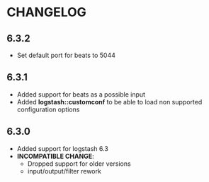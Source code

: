 # CHANGELOG

## 6.3.2

* Set default port for beats to 5044

## 6.3.1

* Added support for beats as a possible input
* Added **logstash::customconf** to be able to load non supported configuration options

## 6.3.0

* Added support for logstash 6.3
* **INCOMPATIBLE CHANGE**:
  - Dropped support for older versions
  - input/output/filter rework
